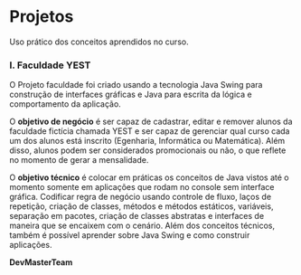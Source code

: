 ﻿# Projetos

Uso prático dos conceitos aprendidos no curso.

### I. Faculdade YEST
O Projeto faculdade foi criado usando a tecnologia Java Swing para construção de interfaces gráficas e Java para escrita da lógica e comportamento da aplicação.

O **objetivo de negócio** é ser capaz de cadastrar, editar e remover alunos da faculdade fictícia chamada YEST e ser capaz de gerenciar qual curso cada um dos alunos está inscrito (Egenharia, Informática ou Matemática). Além disso, alunos podem ser considerados promocionais ou não, o que reflete no momento de gerar a mensalidade.

O **objetivo técnico** é colocar em práticas os conceitos de Java vistos até o momento somente em aplicações que rodam no console sem interface gráfica. Codificar regra de negócio usando controle de fluxo, laços de repetição, criação de classes, métodos e métodos estáticos, variáveis, separação em pacotes, criação de classes abstratas e interfaces de maneira que se encaixem com o cenário.
Além dos conceitos técnicos, também é possível aprender sobre Java Swing e como construir aplicações.

**DevMasterTeam**